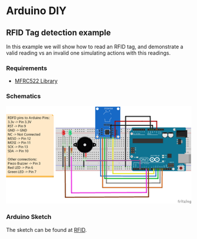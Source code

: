 # Arduino DIY

## RFID Tag detection example

In this example we will show how to read an RFID tag, and demonstrate a valid reading vs an invalid one simulating actions with this readings.

### Requirements
- [MFRC522 Library](https://github.com/miguelbalboa/rfid)

### Schematics

![RFID Schematic](https://github.com/Naff16/Arduino_DIY/blob/master/DIY/RFID_DIY/Schematic_RFID.png)

### Arduino Sketch

The sketch can be found at [RFID](https://github.com/Naff16/Arduino_DIY/blob/master/DIY/RFID_DIY/RFID_DIY.ino).